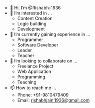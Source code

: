 - 👋 Hi, I’m @Rishabh-1936
- 👀 I’m interested in ...
    - Content Creation
    - Logic building
    - Development
- 🌱 I’m currently gaining experience in ...
    - Programmer
    - Software Developer
    - Leader
    - Teacher
- 💞️ I’m looking to collaborate on ...
    - Freelance Project
    - Web Application
    - Programming 
    - Teaching
- 📫 How to reach me ...
    - Phone: +91-9810479409
    - Email: rishabhjain.1936@gmail.com

<!---
Rishabh-1936/Rishabh-1936 is a ✨ special ✨ repository because its `README.md` (this file) appears on your GitHub profile.
You can click the Preview link to take a look at your changes.
--->
